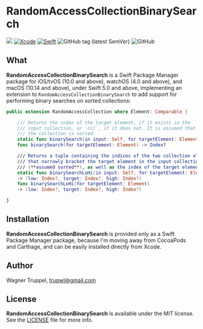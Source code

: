 # RandomAccessCollectionBinarySearch
![](https://img.shields.io/badge/platforms-iOS%2010%20%7C%20tvOS%2010%20%7C%20watchOS%204%20%7C%20macOS%2010.14-red)
[![Xcode](https://img.shields.io/badge/Xcode-11-blueviolet.svg)](https://developer.apple.com/xcode)
[![Swift](https://img.shields.io/badge/Swift-5.0-orange.svg)](https://swift.org)
![GitHub tag (latest SemVer)](https://img.shields.io/github/v/tag/wltrup/RandomAccessCollectionBinarySearch)
![GitHub](https://img.shields.io/github/license/wltrup/RandomAccessCollectionBinarySearch)

## What

**RandomAccessCollectionBinarySearch** is a Swift Package Manager package for iOS/tvOS (10.0 and above), watchOS (4.0 and above), and macOS (10.14 and above), under Swift 5.0 and above,  implementing an extension to `RandomAccessCollectionBinarySearch` to add support for performing binary searches on sorted collections:
```swift
public extension RandomAccessCollection where Element: Comparable {

    /// Returns the index of the target element, if it exists in the
    /// input collection, or `nil`, if it does not. It is assumed that
    /// the collection is sorted.
    static func binarySearch(in input: Self, for targetElement: Element) -> Index?
    func binarySearch(for targetElement: Element) -> Index?

    /// Returns a tuple containing the indices of the two collection elements
    /// that narrowly bracket the target element in the input collection
    /// (**assumed sorted**), as well as the index of the target element itself.
    static func binarySearchLoHi(in input: Self, for targetElement: Element)
    -> (low: Index?, target: Index?, high: Index?)
    func binarySearchLoHi(for targetElement: Element)
    -> (low: Index?, target: Index?, high: Index?) 

}
```

## Installation

**RandomAccessCollectionBinarySearch** is provided only as a Swift Package Manager package, because I'm moving away from CocoaPods and Carthage, and can be easily installed directly from Xcode.

## Author

Wagner Truppel, trupwl@gmail.com

## License

**RandomAccessCollectionBinarySearch** is available under the MIT license. See the [LICENSE](./LICENSE) file for more info.

